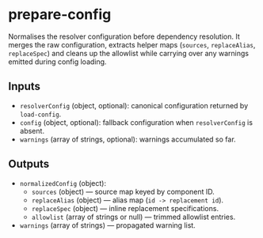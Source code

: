 # prepare-config

Normalises the resolver configuration before dependency resolution. It merges the raw configuration, extracts helper maps (`sources`, `replaceAlias`, `replaceSpec`) and cleans up the allowlist while carrying over any warnings emitted during config loading.

## Inputs

- `resolverConfig` (object, optional): canonical configuration returned by `load-config`.
- `config` (object, optional): fallback configuration when `resolverConfig` is absent.
- `warnings` (array of strings, optional): warnings accumulated so far.

## Outputs

- `normalizedConfig` (object):
  - `sources` (object) — source map keyed by component ID.
  - `replaceAlias` (object) — alias map (`id -> replacement id`).
  - `replaceSpec` (object) — inline replacement specifications.
  - `allowlist` (array of strings or null) — trimmed allowlist entries.
- `warnings` (array of strings) — propagated warning list.
